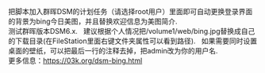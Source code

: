 把脚本加入群晖DSM的计划任务（请选择root用户）里面即可自动更换登录界面的背景为bing今日美图，并且替换欢迎信息为美图简介.  
测试群晖版本DSM6.x.  
建议根据个人情况把/volume1/web/bing.jpg替换成自己的下载目录(在FileStation里面右键文件夹属性可以看到路径).   
如果需要同时设置桌面的壁纸，可以把最后一行的注释去掉，把admin改为你的用户名.  
更多信息：https://03k.org/dsm-bing.html    
